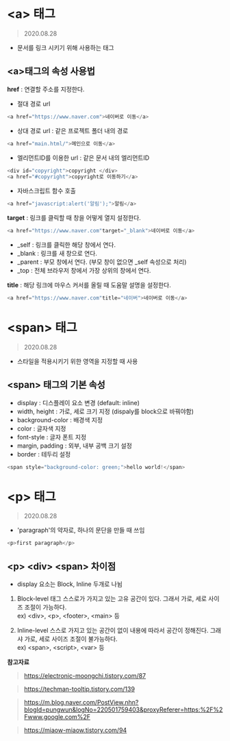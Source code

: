 # \<a> 태그
> 2020.08.28

* 문서를 링크 시키기 위해 사용하는 태그

## \<a>태그의 속성 사용법

**href** : 연결할 주소를 지정한다.

* 절대 경로 url 
```javascript
<a href="https://www.naver.com">네이버로 이동</a> 
```
* 상대 경로 url : 같은 프로젝트 폴더 내의 경로
```javascript
<a href="main.html/">메인으로 이동</a> 
```
* 엘리먼트ID를 이용한 url : 같은 문서 내의 엘리먼트ID
```javascript
<div id="copyright">copyright </div> 
<a href="#copyright">copyright로 이동하기</a>
```
* 자바스크립트 함수 호출
```javascript
<a href="javascript:alert('알림');">알림</a>
```

**target** : 링크를 클릭할 때 창을 어떻게 열지 설정한다. 

```javascript
<a href="https://www.naver.com"target="_blank">네이버로 이동</a> 
```

* _self : 링크를 클릭한 해당 창에서 연다.
* _blank : 링크를 새 창으로 연다.
* _parent : 부모 창에서 연다. (부모 창이 없으면 _self 속성으로 처리)
* _top : 전체 브라우저 창에서 가장 상위의 창에서 연다. 

**title** : 해당 링크에 마우스 커서를 올릴 때 도움말 설명을 설정한다. 

```javascript
<a href="https://www.naver.com"title="네이버">네이버로 이동</a> 
```

# \<span> 태그
>2020.08.28

* 스타일을 적용시키기 위한 영역을 지정할 때 사용

## \<span> 태그의 기본 속성

* display : 디스플레이 요소 변경 (default: inline)
* width, height : 가로, 세로 크기 지정 (dispaly를 block으로 바꿔야함)
* background-color : 배경색 지정
* color : 글자색 지정
* font-style : 글자 폰트 지정
* margin, padding : 외부, 내부 공백 크기 설정 
* border : 테두리 설정 

```javascript
<span style="background-color: green;">hello world!</span>
```

# \<p> 태그 
>2020.08.28

* 'paragraph'의 약자로, 하나의 문단을 만들 때 쓰임

```javascript
<p>first paragraph</p>
```

## \<p> \<div> \<span> 차이점

* display 요소는 Block, Inline 두개로 나뉨
1. Block-level 
태그 스스로가 가지고 있는 고유 공간이 있다. 그래서 가로, 세로 사이즈 조절이 가능하다.  
ex) \<div>, \<p>, \<footer>, \<main> 등  

2. Inline-level
스스로 가지고 있는 공간이 없이 내용에 따라서 공간이 정해진다. 그래샤 가로, 세로 사이즈 조절이 불가능하다.   
ex) \<span>, \<script>, \<var> 등







**참고자료**
> https://electronic-moongchi.tistory.com/87

> https://techman-tooltip.tistory.com/139

> https://m.blog.naver.com/PostView.nhn?blogId=pungwun&logNo=220501759403&proxyReferer=https:%2F%2Fwww.google.com%2F

> https://miaow-miaow.tistory.com/94




